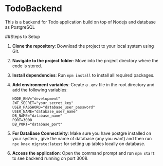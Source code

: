 # TodoBackend
This is a backend for Todo application build on top of Nodejs and database as PostgreSQL


##Steps to Setup

1. **Clone the repository**: Download the project to your local system using Git.  
2. **Navigate to the project folder**: Move into the project directory where the code is stored.  
3. **Install dependencies**: Run `npm install` to install all required packages.  
4. **Add environment variables**: Create a `.env` file in the root directory and add the following variables:  

   ```env
   NODE_ENV="development"
   JWT_SECRET="your_secret_key"
   USER_PASSWORD="database_user_password"
   USER_NAME="database_user_name"
   DB_NAME="database_name"
   PORT=3008
   DB_PORT="database_port"
5. **For DataBase Connectivity**: Make sure you have postgre installed on your system , give the name of database (any you want) and then run `npx knex migrate:latest` for setting up tables locally on database.
6. **Access the application**: Open the command prompt and run `npm start` to see backend running on port 3008.
